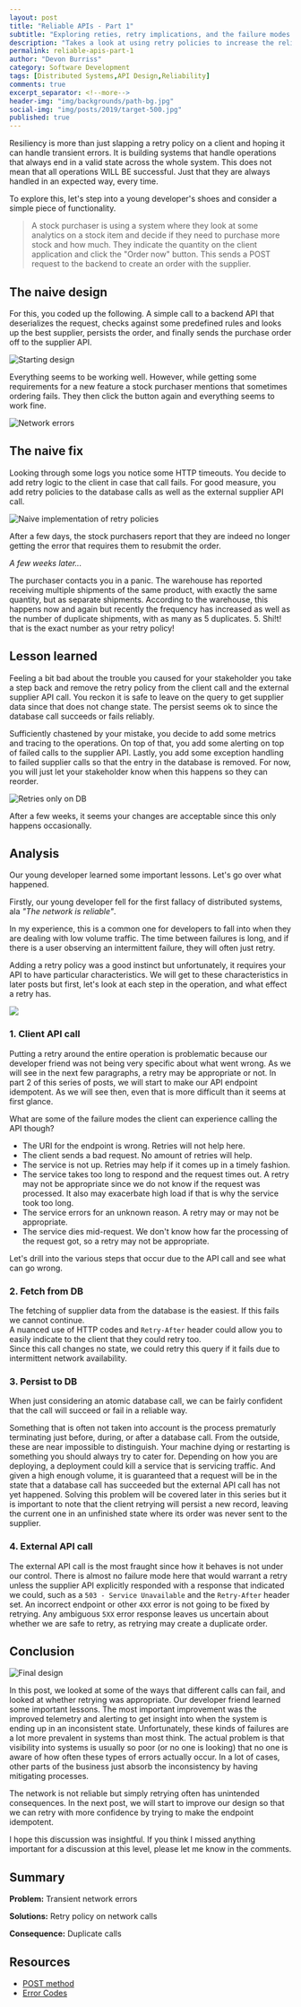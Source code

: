 ```yaml
---
layout: post
title: "Reliable APIs - Part 1"
subtitle: "Exploring reties, retry implications, and the failure modes they are appropriate for"
description: "Takes a look at using retry policies to increase the reliability of calls to APIs as well as the endpoint internals. This post looks at how retry-policies can go wrong and walks through analysing for proper use."
permalink: reliable-apis-part-1
author: "Devon Burriss"
category: Software Development
tags: [Distributed Systems,API Design,Reliability]
comments: true
excerpt_separator: <!--more-->
header-img: "img/backgrounds/path-bg.jpg"
social-img: "img/posts/2019/target-500.jpg"
published: true
---
```

Resiliency is more than just slapping a retry policy on a client and hoping it can handle transient errors. It is building systems that handle operations that always end in a valid state across the whole system. This does not mean that all operations WILL BE successful. Just that they are always handled in an expected way, every time.
<!--more-->
To explore this, let's step into a young developer's shoes and consider a simple piece of functionality. 

> A stock purchaser is using a system where they look at some analytics on a stock item and decide if they need to purchase more stock and how much. They indicate the quantity on the client application and click the "Order now" button. This sends a POST request to the backend to create an order with the supplier.

## The naive design

For this, you coded up the following. A simple call to a backend API that deserializes the request, checks against some predefined rules and looks up the best supplier, persists the order, and finally sends the purchase order off to the supplier API.

![Starting design](../img/posts/2021/2021-08-18-06-04-52.png)

Everything seems to be working well. However, while getting some requirements for a new feature a stock purchaser mentions that sometimes ordering fails. They then click the button again and everything seems to work fine. 

![Network errors](../img/posts/2021/2021-08-18-06-14-00.png)

## The naive fix

Looking through some logs you notice some HTTP timeouts. You decide to add retry logic to the client in case that call fails. For good measure, you add retry policies to the database calls as well as the external supplier API call.

![Naive implementation of retry policies](../img/posts/2021/2021-08-20-07-35-45.png)

After a few days, the stock purchasers report that they are indeed no longer getting the error that requires them to resubmit the order.

*A few weeks later...*

The purchaser contacts you in a panic. The warehouse has reported receiving multiple shipments of the same product, with exactly the same quantity, but as separate shipments. According to the warehouse, this happens now and again but recently the frequency has increased as well as the number of duplicate shipments, with as many as 5 duplicates. 5. Shi!t! that is the exact number as your retry policy!

## Lesson learned

Feeling a bit bad about the trouble you caused for your stakeholder you take a step back and remove the retry policy from the client call and the external supplier API call. You reckon it is safe to leave on the query to get supplier data since that does not change state. The persist seems ok to since the database call succeeds or fails reliably.

Sufficiently chastened by your mistake, you decide to add some metrics and tracing to the operations. On top of that, you add some alerting on top of failed calls to the supplier API. Lastly, you add some exception handling to failed supplier calls so that the entry in the database is removed. For now, you will just let your stakeholder know when this happens so they can reorder.

![Retries only on DB](../img/posts/2021/2021-08-22-10-34-49.png)

After a few weeks, it seems your changes are acceptable since this only happens occasionally.

## Analysis

Our young developer learned some important lessons. Let's go over what happened.

Firstly, our young developer fell for the first fallacy of distributed systems, ala *"The network is reliable"*.

In my experience, this is a common one for developers to fall into when they are dealing with low volume traffic. The time between failures is long, and if there is a user observing an intermittent failure, they will often just retry.

Adding a retry policy was a good instinct but unfortunately, it requires your API to have particular characteristics. We will get to these characteristics in later posts but first, let's look at each step in the operation, and what effect a retry has.

[![](https://mermaid.ink/img/eyJjb2RlIjoic2VxdWVuY2VEaWFncmFtXG4gICAgbG9vcCAxLiBDbGllbnQgQVBJIGNhbGxcbiAgICAgICAgQ2xpZW50LT4-K0FQSTogQ3JlYXRlIG9yZGVyIHJlcXVlc3RcbiAgICAgICAgXG4gICAgICAgIGxvb3AgMi4gRmV0Y2ggZnJvbSBEQlxuICAgICAgICBBUEktPj5EYXRhYmFzZTogRmV0Y2ggc3VwcGxpZXIgZGF0YVxuICAgICAgICBlbmRcbiAgICAgICAgXG4gICAgICAgIGxvb3AgMy4gUGVyc2lzdCB0byBEQlxuICAgICAgICBBUEktPj5EYXRhYmFzZTogUGVyc2lzdCBPcmRlclxuICAgICAgICBlbmRcbiAgICAgICAgXG4gICAgICAgIGxvb3AgNC4gRXh0ZXJuYWwgQVBJIGNhbGxcbiAgICAgICAgQVBJLS0-PlN1cHBsaWVyIEFQSTogQ3JlYXRlIG9yZGVyIGF0IHN1cHBsaWVyXG4gICAgICAgIGVuZFxuXG4gICAgICAgIEFQSS0tPj4tQ2xpZW50OiBPcmRlciBjcmVhdGVkIHJlc3BvbnNlXG4gICAgZW5kIiwibWVybWFpZCI6eyJ0aGVtZSI6ImRlZmF1bHQifSwidXBkYXRlRWRpdG9yIjpmYWxzZSwiYXV0b1N5bmMiOnRydWUsInVwZGF0ZURpYWdyYW0iOmZhbHNlfQ)](https://mermaid-js.github.io/mermaid-live-editor/edit/##eyJjb2RlIjoic2VxdWVuY2VEaWFncmFtXG4gICAgbG9vcCAxLiBDbGllbnQgQVBJIGNhbGxcbiAgICAgICAgQ2xpZW50LT4-K0FQSTogQ3JlYXRlIG9yZGVyIHJlcXVlc3RcbiAgICAgICAgXG4gICAgICAgIGxvb3AgMi4gRmV0Y2ggZnJvbSBEQlxuICAgICAgICBBUEktPj5EYXRhYmFzZTogRmV0Y2ggc3VwcGxpZXIgZGF0YVxuICAgICAgICBlbmRcbiAgICAgICAgXG4gICAgICAgIGxvb3AgMy4gUGVyc2lzdCB0byBEXG4gICAgICAgIEFQSS0-PkRhdGFiYXNlOiBQZXJzaXN0IE9yZGVyXG4gICAgICAgIGVuZFxuICAgICAgICBcbiAgICAgICAgbG9vcCA0LiBFeHRlcm5hbCBBUEkgY2FsbFxuICAgICAgICBBUEktLT4-U3VwcGxpZXIgQVBJOiBDcmVhdGUgb3JkZXIgYXQgc3VwcGxpZXJcbiAgICAgICAgZW5kXG5cbiAgICAgICAgQVBJLS0-Pi1DbGllbnQ6IE9yZGVyIGNyZWF0ZWQgcmVzcG9uc2VcbiAgICBlbmQiLCJtZXJtYWlkIjoie1xuICBcInRoZW1lXCI6IFwiZGVmYXVsdFwiXG59IiwidXBkYXRlRWRpdG9yIjpmYWxzZSwiYXV0b1N5bmMiOnRydWUsInVwZGF0ZURpYWdyYW0iOmZhbHNlfQ)

### 1. Client API call

Putting a retry around the entire operation is problematic because our developer friend was not being very specific about what went wrong. As we will see in the next few paragraphs, a retry may be appropriate or not. In part 2 of this series of posts, we will start to make our API endpoint idempotent. As we will see then, even that is more difficult than it seems at first glance. 

What are some of the failure modes the client can experience calling the API though?

- The URI for the endpoint is wrong. Retries will not help here.
- The client sends a bad request. No amount of retries will help.
- The service is not up. Retries may help if it comes up in a timely fashion.
- The service takes too long to respond and the request times out. A retry may not be appropriate since we do not know if the request was processed. It also may exacerbate high load if that is why the service took too long.
- The service errors for an unknown reason. A retry may or may not be appropriate.
- The service dies mid-request. We don't know how far the processing of the request got, so a retry may not be appropriate.

Let's drill into the various steps that occur due to the API call and see what can go wrong.

### 2. Fetch from DB

The fetching of supplier data from the database is the easiest. If this fails we cannot continue.  
A nuanced use of HTTP codes and `Retry-After` header could allow you to easily indicate to the client that they could retry too.  
Since this call changes no state, we could retry this query if it fails due to intermittent network availability.

### 3. Persist to DB

When just considering an atomic database call, we can be fairly confident that the call will succeed or fail in a reliable way.

Something that is often not taken into account is the process prematurly terminating just before, during, or after a database call. From the outside, these are near impossible to distinguish. Your machine dying or restarting is something you should always try to cater for. Depending on how you are deploying, a deployment could kill a service that is servicing traffic. And given a high enough volume, it is guaranteed that a request will be in the state that a database call has succeeded but the external API call has not yet happened. Solving this problem will be covered later in this series but it is important to note that the client retrying will persist a new record, leaving the current one in an unfinished state where its order was never sent to the supplier.

### 4. External API call

The external API call is the most fraught since how it behaves is not under our control. There is almost no failure mode here that would warrant a retry unless the supplier API explicitly responded with a response that indicated we could, such as a `503 - Service Unavailable` and the `Retry-After` header set. An incorrect endpoint or other `4XX` error is not going to be fixed by retrying. Any ambiguous `5XX` error response leaves us uncertain about whether we are safe to retry, as retrying may create a duplicate order.

## Conclusion

![Final design](../img/posts/2021/2021-08-22-10-38-55.png)

In this post, we looked at some of the ways that different calls can fail, and looked at whether retrying was appropriate. Our developer friend learned some important lessons. The most important improvement was the improved telemetry and alerting to get insight into when the system is ending up in an inconsistent state. Unfortunately, these kinds of failures are a lot more prevalent in systems than most think. The actual problem is that visibility into systems is usually so poor (or no one is looking) that no one is aware of how often these types of errors actually occur. In a lot of cases, other parts of the business just absorb the inconsistency by having mitigating processes.

The network is not reliable but simply retrying often has unintended consequences. In the next post, we will start to improve our design so that we can retry with more confidence by trying to make the endpoint idempotent.

I hope this discussion was insightful. If you think I missed anything important for a discussion at this level, please let me know in the comments.

## Summary

**Problem:** Transient network errors

**Solutions:** Retry policy on network calls

**Consequence:** Duplicate calls

## Resources

- [POST method](https://datatracker.ietf.org/doc/html/rfc7231#section-4.3.3)
- [Error Codes](https://datatracker.ietf.org/doc/html/rfc7231#section-6.6)